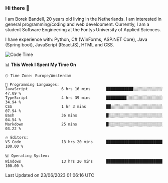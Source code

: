 ### Hi there 👋

I am Borek Bandell, 20 years old living in the Netherlands. I am interested in general programming/coding and web development. Currently, I am a student Software Engineering at the Fontys University of Applied Sciences.

I have experience with: Python, C# (WinForms, ASP.NET Core), Java (Spring boot), JavaScript (ReactJS), HTML and CSS.

<!--START_SECTION:waka-->
![Code Time](http://img.shields.io/badge/Code%20Time-631%20hrs%2055%20mins-blue)

📊 **This Week I Spent My Time On** 

```text
🕑︎ Time Zone: Europe/Amsterdam

💬 Programming Languages: 
JavaScript               6 hrs 16 mins       ████████████░░░░░░░░░░░░░   47.09 % 
TypeScript               4 hrs 39 mins       █████████░░░░░░░░░░░░░░░░   34.94 % 
CSS                      1 hr 3 mins         ██░░░░░░░░░░░░░░░░░░░░░░░   07.94 % 
Bash                     36 mins             █░░░░░░░░░░░░░░░░░░░░░░░░   04.54 % 
Markdown                 25 mins             █░░░░░░░░░░░░░░░░░░░░░░░░   03.22 % 

🔥 Editors: 
VS Code                  13 hrs 20 mins      █████████████████████████   100.00 % 

💻 Operating System: 
Windows                  13 hrs 20 mins      █████████████████████████   100.00 % 
```


 Last Updated on 23/06/2023 01:06:16 UTC
<!--END_SECTION:waka-->

<!--**tcBorek2002/tcBorek2002** is a ✨ _special_ ✨ repository because its `README.md` (this file) appears on your GitHub profile.

Here are some ideas to get you started:

- 🔭 I’m currently working on ...
- 🌱 I’m currently learning ...
- 👯 I’m looking to collaborate on ...
- 🤔 I’m looking for help with ...
- 💬 Ask me about ...
- 📫 How to reach me: ...
- 😄 Pronouns: ...
- ⚡ Fun fact: ...
-->
